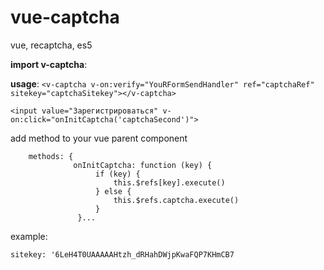 # vue-captcha
vue, recaptcha, es5

__import v-captcha__:

__usage__:
```<v-captcha v-on:verify="YouRFormSendHandler" ref="captchaRef" sitekey="captchaSitekey"></v-captcha>```

```<input value="Зарегистрироваться" v-on:click="onInitCaptcha('captchaSecond')">```

add method to your vue parent component
```            
    methods: {
              onInitCaptcha: function (key) {
                   if (key) {
                       this.$refs[key].execute()
                   } else {
                       this.$refs.captcha.execute()
                   }
               }...
```

example:

```sitekey: '6LeH4T0UAAAAAHtzh_dRHahDWjpKwaFQP7KHmCB7```
